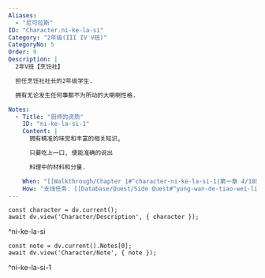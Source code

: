 ```yaml
---
Aliases:
  - "尼可拉斯"
ID: "Character.ni-ke-la-si"
Category: "2年级(III IV V班)"
CategoryNo: 5
Order: 9
Description: |
  2年V班【烹饪社】

  担任烹饪社社长的2年级学生.

  拥有无论发生任何事都不为所动的大喇喇性格.

Notes:
  - Title: "厨师的资质"
    ID: "ni-ke-la-si-1"
    Content: |
      拥有精准的味觉和丰富的相关知识,

      只要吃上一口, 便能准确的说出

      料理中的材料和分量.

    When: "[[Walkthrough/Chapter 1#^character-ni-ke-la-si-1|第一章 4/18晚]]"
    How: "支线任务: [[Database/Quest/Side Quest#^yong-wan-de-tiao-wei-liao-diao-huo|用完的调味料调货]] 期间获得"
---
```

```dataviewjs
const character = dv.current();
await dv.view('Character/Description', { character });
```
^ni-ke-la-si

```dataviewjs
const note = dv.current().Notes[0];
await dv.view('Character/Note', { note });
```
^ni-ke-la-si-1